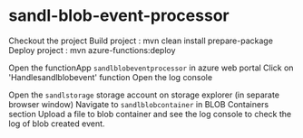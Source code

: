 # sandl-blob-event-processor
Checkout the project
Build project : mvn clean install prepare-package
Deploy project : mvn azure-functions:deploy

Open the functionApp `sandlblobeventprocessor` in azure web portal
Click on 'Handlesandlblobevent' function
Open the log console

Open the `sandlstorage` storage account on storage explorer (in separate browser window)
Navigate to `sandlblobcontainer` in BLOB Containers section
Upload a file to blob container and see the log console to check the log of blob created event.
